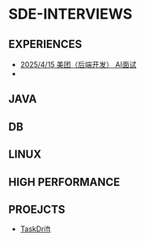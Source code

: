 # SDE-INTERVIEWS

## EXPERIENCES

- [2025/4/15 美团（后端开发） AI面试](./2025%204.15%20美团AI面试.md)
- 

## JAVA

## DB

## LINUX

## HIGH PERFORMANCE

## PROEJCTS

- [TaskDrift](./TaskDrift.md)






